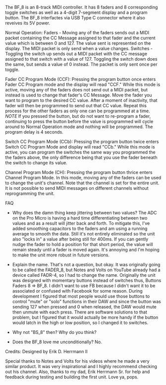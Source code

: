 The BF_8 is an 8-track MIDI controller. It has 8 faders and 8 corresponding toggle switches as well as a 4-digit 7-segment display and a program button. The BF_8 interfactes via USB Type C connector where it also reveives its 5V power.

Normal Operation:
Faders - Moving any of the faders sends out a MIDI packet containing the CC Message assigned to that fader and the current value which is between 0 and 127. The value sent is represented on the display. The MIDI packet is only send when a value changes.
Switches - Toggling the switch up sends out a MIDI packet with the CC message assigned to that switch with a value of 127. Toggling the switch down does the same, but sends a value of 0 instead. The packet is only sent once per toggle.

Fader CC Program Mode (CCF):
Pressing the program button once enters Fader CC Program mode and the display will read "CCF." While this mode is active, moving any of the faders does not send out a MIDI packet, but instead is used to change that fader's CC Message. Move the fader you want to program to the desired CC value. After a moment of inactivity, that fader will then be programmed to send out that CC value. Repeat this process for the other faders as only one can be programmed at a time. *NOTE* If you pressed the button, but do not want to re-program a fader, continuing to press the button before the value is programmed will cycle around to Normal Operation mode and nothing will be programmed. The program delay is 4 seconds.

Switch CC Program Mode (CCb):
Pressing the program button twice enters Switch CC Program Mode and display will read "CCb." While this mode is active, you can program the switches the same way you programmed the the faders above, the only difference being that you use the fader beneath the switch to change its value.

Channel Program Mode (CH):
Pressing the program button thrice enters Channel Program Mode. In this mode, moving any of the faders can be used to change the unit's channel. Note that the channel is set for the entire unit. It is not possible to send MIDI messages on different channels without reprogramming the unit.



FAQ
- Why does the damn thing keep jittering between two values?
    The ADC on the Pro Micro is having a hard time differentiating between two values and as a result will jitter back and forth. To mitigate this, I've added smoothing capacitors to the faders and am using a running average to smooth the data. Still it's not entirely eliminated so the unit also "locks in" a value after being still for 400ms. If you can gently nudge the fader to hold a position for that short period, the value will remain steady until a fader is moved again. It's annoying and I'm hoping to make the unit more robust in future versions.

- Explain the name.
    That's not a question, but okay. It was originally going to be called the FADER_8, but Notes and Volts on YouTube already had a device called FADR-4, so I had to change the name. Originally the unit was designed with momentary buttons instead of switches thus, Buttons Faders 8 => BF_8. I didn't want to use FB because I didn't want it to be associated or confused with Facebook for some reason. During development I figured that most people would use those buttons to control "mute" or "solo" functions in their DAW and since the button was sending 127 when pressed and 0 when released, the DAW would mute then unmute with each press. There are software solutions to that problem, but I figured that it would actually be more handy if the button would latch in the high or low position, so I changed it to switches.

- Why not "BS_8" then?
    Why do you think?

- Does the BF_8 love me unconditionally?
    No.

Credits:
Designed by Erik D. Herrmann II

Special thanks to Notes and Volts for his videos where he made a very similar product. It was very inspirational and I highly recommend checking out his channel. Also, thanks to my dad, Erik Herrmann Sr. for help and feedback during testing and building the first unit. Love ya, pops.
